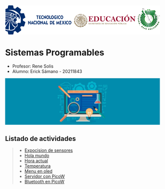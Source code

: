 ![](Imagenes/Img_Escuela.png)
# **Sistemas Programables**
* Profesor: Rene Solis
* Alumno: Erick Sámano - 20211843

![](Imagenes/ING.jpg)
## Listado de actividades
>- [Expocision de sensores](servo-motor.md)
>- [Hola mundo](Hola.md)
>- [Hora actual](Hora.md)
>- [Temperatura](Temp.md)
>- [Menu en oled](Menu.md)
>- [Servidor con PicoW](Web.md)
>- [Bluetooth en PicoW](Bluetooth.md)